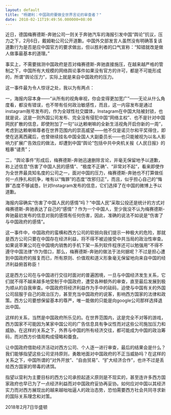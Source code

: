 ```yaml
---
layout: default
title: "杨建利：中国政府要做全世界言论的审查者？"
date: 2018-02-11T19:49:56.000000+08:00
---
```


近日，德国梅赛德斯-奔驰公司一则关于奔驰汽车的海报引发中国“舆论”抗议，压力之下，2月6日，戴姆勒公司公开道歉。中国外交部发言人虽然没有明确答复该道歉行为是否是应中国官方的要求做出，但以胜利者的口气宣称：“知错就改是做人做事最基本的道理。”

事实上，不需要揣测中国政府是否对梅赛德斯-奔驰直接施压，在越来越严格的管制之下，中国所有大规模的网络舆论事件如果没有官方的许可，都是不可能形成的，所谓“舆论压力”，实际上就是来自中国政府的压力。

这一事件最为令人惊讶之处，我以为有两点：

一，海报内容本身——“从所有的视角审视，你会变得更加宽广”——无论从什么角度看，都没有错误，也不带有任何政治敏感性，而且，这一内容发布是通过instagram账号发布的，作为全球性社交媒体，Instagram在中国大陆被封锁，也就是说，这是一则外国公司发布、完全没有侵犯中国“网络主权”、也不是针对中国网民扩散的信息，即使附加了一句“以达赖喇嘛的全新生活视角开启你新的一周”，考虑到达赖喇嘛尊者在世界范围内的崇高威望——他不仅是诺贝尔和平奖得住，即使在逃离西藏后，也曾继续挂名中国全国人大副委员长——也只能被视为以名人影响力扩展广告效应的做法，却遭到中国“舆论”包括中共中央机关报《人民日报》的粗暴“谴责”；

二，“舆论事件”形成后，梅赛德斯-奔驰迅速删除言论，并毫无保留地予以道歉，称上述信息“伤害了中国人民的感情”、“极度不正确”、“非常对不起”，看来即使作为全世界最具知名度的公司之一，面对中国的压力，梅赛德斯-奔驰也不打算做任何一点挣扎和抗争，唯有以“悔罪”的态度“改邪归正”，而且，似乎担心自己的“悔罪”态度不够诚恳，针对Instagram发布的信息，它们选择了在中国的微博上予以道歉。

海报内容确实“伤害了中国人民的感情”吗？“中国人民”采取公投还是统计的方式对梅赛德斯-奔驰表达了自己的“感情”？作为一个中国人，至少我没不认为梅赛德斯-奔驰最初发布的信息对我的感情有任何伤害，因此，准确的说法不如说是“伤害了与中国政府的感情”。

这一事件中，中国政府的蛮横和西方公司的软弱向我们提示一种极大的危险，那就是西方公司只要在中国存在经济利益，将不得不被迫接受中共当局的政治性审查。如果说苹果公司在中国境内销售的手机下架一系列软件程序还可以勉强用“不得不遵守中国法律”作为借口，那么，梅赛德斯-奔驰的做法于法何据呢？不过是担心遭到中国政府的报复而已，所有原则、价值观和道义形象毫无保留地向来自中国的经济利益俯首称臣！

这是西方公司在与中国进行交往时面对的普遍困境，一旦与中国经济发生关系，它们就不得不越来越多地受制于中国政府，遭受各种额外的审查，直至最后发展到极为顺从的自我审查。中国政府将经济利益作为手中的砝码，迫使与中国有关的外国公司屈服于自己的政治压力，甚至充当中国政府的说客，影响西方国家的法律和政策。西方公司要想保留基本的尊严，唯一能做的只能是向google公司那样选择退出中国。

这样的关系，当然是中国政府所乐见的。在世界范围内，这是完全不对等的游戏，西方国家不可能因为某家中国公司的广告信息具有争议性而对这些公司施加压力和威胁。在这样的关系之下，外界与中国的所有经济交往，都可能成为中国的政治筹码，而对西方价值观构成侵略和蚕食。

让中国政府借助经济活动对西方公司、个人逐一进行审查，最后的结果会是什么？我们能够指望这些公司坚持原则，勇敢地面对中国政府的不正当威胁吗？在这样的关系之下，中国所谓的“对外开放”、“自由贸易”、“扩大经济合作”，也许不过是丢给西方国家的带毒的诱饵。

指望以营利为主要目标的西方公司承担起道义原则是不现实的，甚至连许多西方国家政府也早已为了一点经济利益而对中国政府妥协再妥协。如何应对中国以其经济实力而对西方展现出的越来越咄咄逼人的政治态势，恐怕需要西方社会共同寻求新的国际关系理念和对策。

2018年2月7日华盛顿

